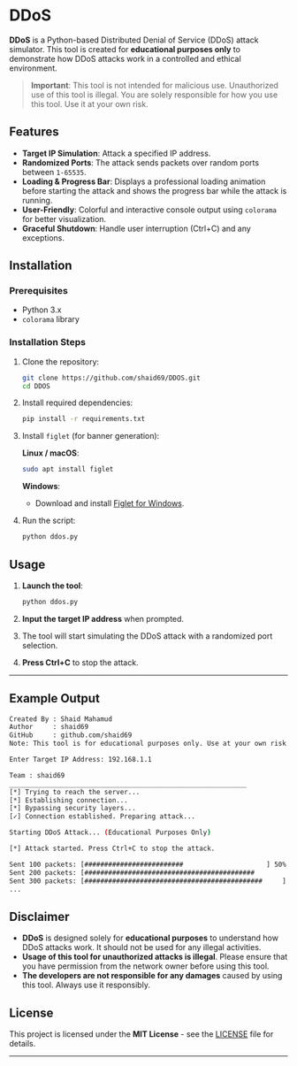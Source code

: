 
# DDoS

**DDoS** is a Python-based Distributed Denial of Service (DDoS) attack simulator. This tool is created for **educational purposes only** to demonstrate how DDoS attacks work in a controlled and ethical environment.

> **Important**: This tool is not intended for malicious use. Unauthorized use of this tool is illegal. You are solely responsible for how you use this tool. Use it at your own risk.

## Features

- **Target IP Simulation**: Attack a specified IP address.
- **Randomized Ports**: The attack sends packets over random ports between `1-65535`.
- **Loading & Progress Bar**: Displays a professional loading animation before starting the attack and shows the progress bar while the attack is running.
- **User-Friendly**: Colorful and interactive console output using `colorama` for better visualization.
- **Graceful Shutdown**: Handle user interruption (Ctrl+C) and any exceptions.

## Installation

### Prerequisites

- Python 3.x
- `colorama` library

### Installation Steps

1. Clone the repository:

    ```bash
    git clone https://github.com/shaid69/DDOS.git
    cd DDOS
    ```

2. Install required dependencies:

    ```bash
    pip install -r requirements.txt
    ```

3. Install `figlet` (for banner generation):

    **Linux / macOS**:
    ```bash
    sudo apt install figlet
    ```

    **Windows**:
    - Download and install [Figlet for Windows](https://github.com/cmatsuoka/figlet).
    
4. Run the script:

    ```bash
    python ddos.py
    ```

## Usage

1. **Launch the tool**: 
    ```bash
    python ddos.py
    ```

2. **Input the target IP address** when prompted.

3. The tool will start simulating the DDoS attack with a randomized port selection.

4. **Press Ctrl+C** to stop the attack.

---

## Example Output

```bash
Created By : Shaid Mahamud
Author     : shaid69
GitHub     : github.com/shaid69
Note: This tool is for educational purposes only. Use at your own risk.

Enter Target IP Address: 192.168.1.1

Team : shaid69
____________________________________________________________
[*] Trying to reach the server...
[*] Establishing connection...
[*] Bypassing security layers...
[✓] Connection established. Preparing attack...

Starting DDoS Attack... (Educational Purposes Only)

[*] Attack started. Press Ctrl+C to stop the attack.

Sent 100 packets: [#########################                     ] 50%
Sent 200 packets: [###########################################         ] 70%
Sent 300 packets: [#############################################     ] 90%
...
```

## Disclaimer

- **DDoS** is designed solely for **educational purposes** to understand how DDoS attacks work. It should not be used for any illegal activities.
- **Usage of this tool for unauthorized attacks is illegal**. Please ensure that you have permission from the network owner before using this tool.
- **The developers are not responsible for any damages** caused by using this tool. Always use it responsibly.

## License

This project is licensed under the **MIT License** - see the [LICENSE](LICENSE) file for details.

---

